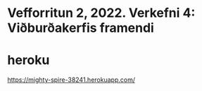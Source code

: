 # Vefforritun 2, 2022. Verkefni 4: Viðburðakerfis framendi

# heroku

https://mighty-spire-38241.herokuapp.com/
